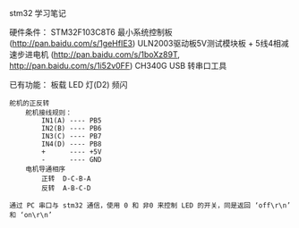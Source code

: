 ﻿stm32 学习笔记

硬件条件：
    STM32F103C8T6 最小系统控制板 (http://pan.baidu.com/s/1geHfIE3)
    ULN2003驱动板5V测试模块板 + 5线4相减速步进电机 (http://pan.baidu.com/s/1boXz89T, http://pan.baidu.com/s/1i52v0FF)
    CH340G USB 转串口工具


已有功能：
    板载 LED 灯(D2) 频闪

    舵机的正反转
        舵机接线规则：
            IN1(A) ---- PB5
            IN2(B) ---- PB6
            IN3(C) ---- PB7
            IN4(D) ---- PB8
            +      ---- +5V
            -      ---- GND
        电机导通相序
            正转  D-C-B-A
            反转  A-B-C-D
    
    通过 PC 串口与 stm32 通信，使用 0 和 非0 来控制 LED 的开关，同是返回 ‘off\r\n’ 和 ‘on\r\n’
